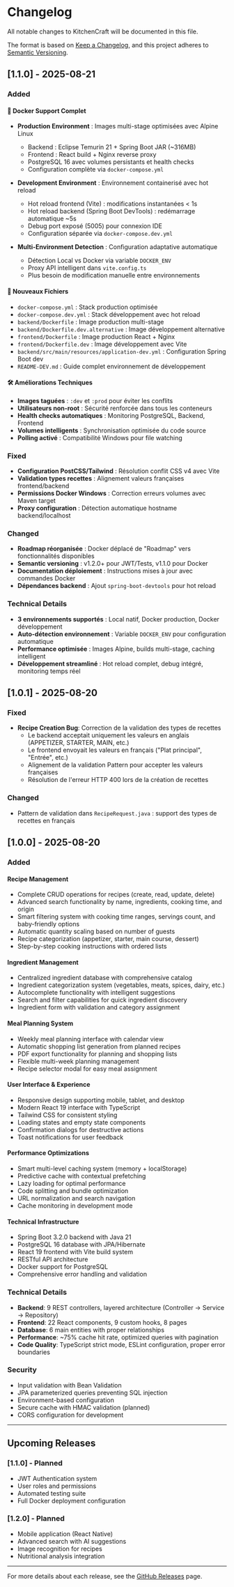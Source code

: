 # Changelog

All notable changes to KitchenCraft will be documented in this file.

The format is based on [Keep a Changelog](https://keepachangelog.com/en/1.0.0/),
and this project adheres to [Semantic Versioning](https://semver.org/spec/v2.0.0.html).

## [1.1.0] - 2025-08-21

### Added

#### 🐳 Docker Support Complet
- **Production Environment** : Images multi-stage optimisées avec Alpine Linux
  - Backend : Eclipse Temurin 21 + Spring Boot JAR (~316MB)
  - Frontend : React build + Nginx reverse proxy
  - PostgreSQL 16 avec volumes persistants et health checks
  - Configuration complète via `docker-compose.yml`

- **Development Environment** : Environnement containerisé avec hot reload
  - Hot reload frontend (Vite) : modifications instantanées < 1s
  - Hot reload backend (Spring Boot DevTools) : redémarrage automatique ~5s
  - Debug port exposé (5005) pour connexion IDE
  - Configuration séparée via `docker-compose.dev.yml`

- **Multi-Environment Detection** : Configuration adaptative automatique
  - Détection Local vs Docker via variable `DOCKER_ENV`
  - Proxy API intelligent dans `vite.config.ts`
  - Plus besoin de modification manuelle entre environnements

#### 📁 Nouveaux Fichiers
- `docker-compose.yml` : Stack production optimisée
- `docker-compose.dev.yml` : Stack développement avec hot reload
- `backend/Dockerfile` : Image production multi-stage
- `backend/Dockerfile.dev.alternative` : Image développement alternative
- `frontend/Dockerfile` : Image production React + Nginx
- `frontend/Dockerfile.dev` : Image développement avec Vite
- `backend/src/main/resources/application-dev.yml` : Configuration Spring Boot dev
- `README-DEV.md` : Guide complet environnement de développement

#### 🛠️ Améliorations Techniques
- **Images taguées** : `:dev` et `:prod` pour éviter les conflits
- **Utilisateurs non-root** : Sécurité renforcée dans tous les conteneurs
- **Health checks automatiques** : Monitoring PostgreSQL, Backend, Frontend
- **Volumes intelligents** : Synchronisation optimisée du code source
- **Polling activé** : Compatibilité Windows pour file watching

### Fixed
- **Configuration PostCSS/Tailwind** : Résolution conflit CSS v4 avec Vite
- **Validation types recettes** : Alignement valeurs françaises frontend/backend
- **Permissions Docker Windows** : Correction erreurs volumes avec Maven target
- **Proxy configuration** : Détection automatique hostname backend/localhost

### Changed
- **Roadmap réorganisée** : Docker déplacé de "Roadmap" vers fonctionnalités disponibles
- **Semantic versioning** : v1.2.0+ pour JWT/Tests, v1.1.0 pour Docker
- **Documentation déploiement** : Instructions mises à jour avec commandes Docker
- **Dépendances backend** : Ajout `spring-boot-devtools` pour hot reload

### Technical Details
- **3 environnements supportés** : Local natif, Docker production, Docker développement
- **Auto-détection environnement** : Variable `DOCKER_ENV` pour configuration automatique  
- **Performance optimisée** : Images Alpine, builds multi-stage, caching intelligent
- **Développement streamliné** : Hot reload complet, debug intégré, monitoring temps réel

## [1.0.1] - 2025-08-20

### Fixed
- **Recipe Creation Bug**: Correction de la validation des types de recettes
  - Le backend acceptait uniquement les valeurs en anglais (APPETIZER, STARTER, MAIN, etc.)
  - Le frontend envoyait les valeurs en français ("Plat principal", "Entrée", etc.)
  - Alignement de la validation Pattern pour accepter les valeurs françaises
  - Résolution de l'erreur HTTP 400 lors de la création de recettes

### Changed
- Pattern de validation dans `RecipeRequest.java` : support des types de recettes en français

## [1.0.0] - 2025-08-20

### Added

#### Recipe Management
- Complete CRUD operations for recipes (create, read, update, delete)
- Advanced search functionality by name, ingredients, cooking time, and origin
- Smart filtering system with cooking time ranges, servings count, and baby-friendly options
- Automatic quantity scaling based on number of guests
- Recipe categorization (appetizer, starter, main course, dessert)
- Step-by-step cooking instructions with ordered lists

#### Ingredient Management
- Centralized ingredient database with comprehensive catalog
- Ingredient categorization system (vegetables, meats, spices, dairy, etc.)
- Autocomplete functionality with intelligent suggestions
- Search and filter capabilities for quick ingredient discovery
- Ingredient form with validation and category assignment

#### Meal Planning System
- Weekly meal planning interface with calendar view
- Automatic shopping list generation from planned recipes
- PDF export functionality for planning and shopping lists
- Flexible multi-week planning management
- Recipe selector modal for easy meal assignment

#### User Interface & Experience
- Responsive design supporting mobile, tablet, and desktop
- Modern React 19 interface with TypeScript
- Tailwind CSS for consistent styling
- Loading states and empty state components
- Confirmation dialogs for destructive actions
- Toast notifications for user feedback

#### Performance Optimizations
- Smart multi-level caching system (memory + localStorage)
- Predictive cache with contextual prefetching
- Lazy loading for optimal performance
- Code splitting and bundle optimization
- URL normalization and search navigation
- Cache monitoring in development mode

#### Technical Infrastructure
- Spring Boot 3.2.0 backend with Java 21
- PostgreSQL 16 database with JPA/Hibernate
- React 19 frontend with Vite build system
- RESTful API architecture
- Docker support for PostgreSQL
- Comprehensive error handling and validation

### Technical Details
- **Backend**: 9 REST controllers, layered architecture (Controller → Service → Repository)
- **Frontend**: 22 React components, 9 custom hooks, 8 pages
- **Database**: 6 main entities with proper relationships
- **Performance**: ~75% cache hit rate, optimized queries with pagination
- **Code Quality**: TypeScript strict mode, ESLint configuration, proper error boundaries

### Security
- Input validation with Bean Validation
- JPA parameterized queries preventing SQL injection
- Environment-based configuration
- Secure cache with HMAC validation (planned)
- CORS configuration for development

---

## Upcoming Releases

### [1.1.0] - Planned
- JWT Authentication system
- User roles and permissions
- Automated testing suite
- Full Docker deployment configuration

### [1.2.0] - Planned
- Mobile application (React Native)
- Advanced search with AI suggestions
- Image recognition for recipes
- Nutritional analysis integration

---

For more details about each release, see the [GitHub Releases](https://github.com/Kaiju-31/KitchenCraft/releases) page.